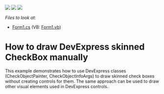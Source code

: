 <!-- default badges list -->
![](https://img.shields.io/endpoint?url=https://codecentral.devexpress.com/api/v1/VersionRange/128615043/13.1.4%2B)
[![](https://img.shields.io/badge/Open_in_DevExpress_Support_Center-FF7200?style=flat-square&logo=DevExpress&logoColor=white)](https://supportcenter.devexpress.com/ticket/details/E2584)
[![](https://img.shields.io/badge/📖_How_to_use_DevExpress_Examples-e9f6fc?style=flat-square)](https://docs.devexpress.com/GeneralInformation/403183)
<!-- default badges end -->
<!-- default file list -->
*Files to look at*:

* [Form1.cs](./CS/WindowsFormsApplication1/Form1.cs) (VB: [Form1.vb](./VB/WindowsFormsApplication1/Form1.vb))
<!-- default file list end -->
# How to draw DevExpress skinned CheckBox manually


<p>This example demonstrates how to use DevExpress classes (CheckObjectPainter, CheckObjectInfoArgs) to draw skinned check boxes without creating controls for them. The same approach can be used to draw other visual elements used in DevExpress controls.</p>

<br/>



